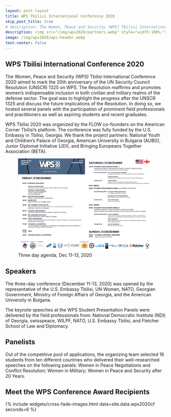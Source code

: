 ```yaml
---
layout: post-layout
title: WPS Tbilisi International Conference 2020
skip_post_title: true
# description: The Women, Peace and Security (WPS) Tbilisi International Conference 2020
description: <img src="/img/wps2020/partners.webp" style="width:100%;">
image: /img/wps2020/wps-header.webp
text-center: false
---
```


## **WPS Tbilisi International Conference 2020**

The Women, Peace and Security (WPS) Tbilisi International Conference 2020
aimed to mark the 20th anniversary of the UN Security Council Resolution
(UNSCR) 1325 on WPS. The Resolution reaffirms and promotes women’s
indispensable inclusion in both civilian and military realms of the defense
sector. The goal was to highlight the progress after the UNSCR 1325 and
discuss the future implications of the Resolution. In doing so, we hosted
several panels with the participation of prominent field professionals and
practitioners as well as aspiring students and recent graduates.

WPS Tbilisi 2020 was organized by the FLOW co-founders on the American
Corner Tbilisi’s platform. The conference was fully funded by the U.S.
Embassy in Tbilisi, Georgia. We thank the project partners: National Youth
and Children’s Palace of Georgia, American University in Bulgaria (AUBG),
Junior Diplomat Initiative (JDI), and Bringing Europeans Together
Association (BETA).

<figure style="margin-bottom: 30px;" class="text-center">
  <img src="/img/wps2020/agenda.webp" alt="Agenda" style="width: var(--w9px)" class="mw-p-100">
  <figcaption>Three day agenda, Dec 11-13, 2020</figcaption>
</figure>

<h5 class="index-headline featured"><span></span></h5>

## **Speakers**

The three-day conference (December 11-13, 2020) was opened by the
representative of the U.S. Embassy Tbilisi, UN Women, NATO, Georgian
Government, Ministry of Foreign Affairs of Georgia, and the American
University in Bulgaria.

The keynote speeches at the WPS Student Presentation Panels were delivered
by the field professionals from: National Democratic Institute (NDI) of
Georgia, swisspeace, WILPF, NATO, U.S. Embassy Tbilisi, and Fletcher School
of Law and Diplomacy.

<h5 class="index-headline featured"><span></span></h5>

## **Panelists**

Out of the competitive pool of applications, the organizing team selected
16 students from ten different countries who delivered their
well-researched speeches on the following panels: Women in Peace
Negotiations and Conflict Resolution; Women in Military; Women in Peace and
Security after 20 Years.

<h5 class="index-headline featured"><span></span></h5>

## **Meet the WPS Conference Award Recipients**

<div class="text-center">
{% include
    widgets/cross-fade-images.html
    data=site.data.wps2020cf
    seconds=6
%}
</div>

